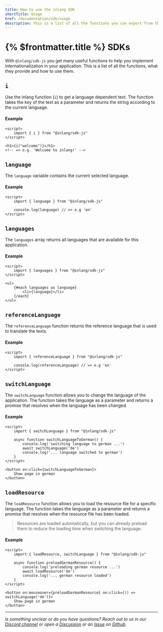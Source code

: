 ```yaml
---
title: How to use the inlang SDK
shortTitle: Usage
href: /documentation/sdk/usage
description: This is a list of all the functions you can export from the inlang SDK, what they provide and how to use them.
---
```


# {% $frontmatter.title %} SDKs

With `@inlang/sdk-js` you get many useful functions to help you implement internationalization in your application. This is a list of all the functions, what they provide and how to use them.

## `i`

Use the inlang function (`i`) to get a language dependent text. The function takes the key of the text as a parameter and returns the string according to the current language.

#### Example

```svelte
<script>
	import { i } from "@inlang/sdk-js"
</script>

<h1>{i("welcome")}</h1>
<!-- => e.g. 'Welcome to inlang!' -->
```

## `language`

The `language` variable contains the current selected language.

#### Example

```svelte
<script>
	import { language } from "@inlang/sdk-js"

	console.log(language) // => e.g 'en'
</script>
```

## `languages`

The `languages` array returns all languages that are available for this application.

#### Example

```svelte
<script>
	import { languages } from "@inlang/sdk-js"
</script>

<ul>
	{#each languages as language}
		<li>{language}</li>
	{/each}
</ul>
```

## `referenceLanguage`

The `referenceLanguage` function returns the reference language that is used to translate the texts.

#### Example

```svelte
<script>
	import { referenceLanguage } from "@inlang/sdk-js"

	console.log(referenceLanguage) // => e.g 'en'
</script>
```

## `switchLanguage`

The `switchLanguage` function allows you to change the language of the application. The function takes the language as a parameter and returns a promise that resolves when the language has been changed.

#### Example

```svelte
<script>
	import { switchLanguage } from "@inlang/sdk-js"

	async function switchLanguageToGerman() {
		console.log('switching language to german ...')
		await switchLanguage('de')
		console.log('... language switched to german')
	}
</script>

<button on:click={switchLanguageToGerman}>
	Show page in german
</button>
```

## `loadResource`

The `loadResource` function allows you to load the resource file for a specific language. The function takes the language as a parameter and returns a promise that resolves when the resource file has been loaded.

> Resources are loaded automatically, but you can already preload them to reduce the loading time when switching the language.

#### Example

```svelte
<script>
	import { loadResource, switchLanguage } from "@inlang/sdk-js"

	async function preloadGermanResource() {
		console.log('preloading german resource ...')
		await loadResource('de')
		console.log('... german resource loaded')
	}
</script>

<button on:mouseover={preloadGermanResource} on:click={() => switchLanguage('de')}>
	Show page in german
</button>
```

---

_Is something unclear or do you have questions? Reach out to us in our [Discord channel](https://discord.gg/9vUg7Rr) or open a [Discussion](https://github.com/inlang/inlang/discussions) or an [Issue](https://github.com/inlang/inlang/issues) on [Github](https://github.com/inlang/inlang)._
